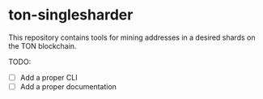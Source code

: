# ton-singlesharder

This repository contains tools for mining addresses in a desired shards on the TON blockchain.

TODO:

- [ ] Add a proper CLI
- [ ] Add a proper documentation

<!-- To install dependencies:

```bash
bun install
``` -->

<!-- To run:

```bash
bun run index.ts
``` -->
